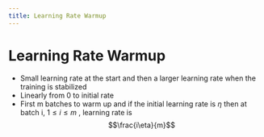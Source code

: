 ```yaml
---
title: Learning Rate Warmup
---
```


# Learning Rate Warmup
- Small learning rate at the start and then a larger learning rate when the training is stabilized
- Linearly from 0 to initial rate
- First m batches to warm up and if the initial learning rate is $\eta$ then at batch i, $1 \leq i \leq m$ , learning rate is $$\frac{i\eta}{m}$$
























































































